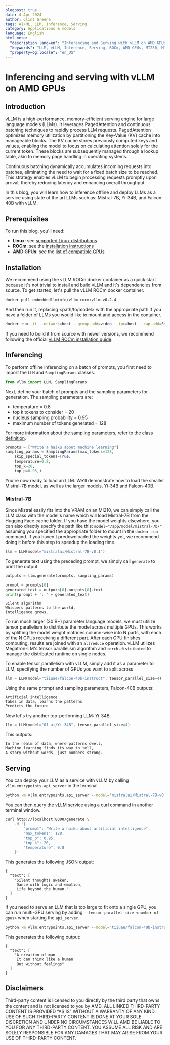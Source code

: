 ```yaml
---
blogpost: true
date: 4 Apr 2024
author: Clint Greene
tags: AI/ML, LLM, Inference, Serving
category: Applications & models
language: English
html_meta:
  "description lang=en": "Inferencing and Serving with vLLM on AMD GPUs"
  "keywords": "LLM, vLLM, Inference, Serving, ROCm, AMD GPUs, MI250, MI210, MI300"
  "property=og:locale": "en_US"
---
```


# Inferencing and serving with vLLM on AMD GPUs

## Introduction

vLLM is a high-performance, memory-efficient serving engine for large language models (LLMs). It leverages PagedAttention and continuous batching techniques to rapidly process LLM requests. PagedAttention optimizes memory utilization by partitioning the Key-Value (KV) cache into manageable blocks. The KV cache stores previously computed keys and values, enabling the model to focus on calculating attention solely for the current token. These blocks are subsequently managed through a lookup table, akin to memory page handling in operating systems.

Continuous batching dynamically accumulates incoming requests into batches, eliminating the need to wait for a fixed batch size to be reached. This strategy enables vLLM to begin processing requests promptly upon arrival, thereby reducing latency and enhancing overall throughput.

In this blog, you will learn how to inference offline and deploy LLMs as a service using state of the art LLMs such as: Mistral-7B, Yi-34B, and Falcon-40B with vLLM.

## Prerequisites

To run this blog, you'll need:

* **Linux**: see [supported Linux distributions](https://rocm.docs.amd.com/projects/install-on-linux/en/latest/reference/system-requirements.html#supported-operating-systems)
* **ROCm**: see the [installation instructions](https://rocm.docs.amd.com/projects/install-on-linux/en/latest/tutorial/quick-start.html)
* **AMD GPUs**: see the [list of compatible GPUs](https://rocm.docs.amd.com/projects/install-on-linux/en/latest/reference/system-requirements.html#supported-gpus)

## Installation

We recommend using the vLLM ROCm docker container as a quick start because it's not trivial to install and build vLLM and it's dependencies from source. To get started, let's pull the vLLM ROCm docker container.

```bash
docker pull embeddedllminfo/vllm-rocm:vllm-v0.2.4
```

And then run it, replacing <path/to/model> with the appropriate path if you have a folder of LLMs you would like to mount and access in the container.

```bash
docker run -it --network=host --group-add=video --ipc=host --cap-add=SYS_PTRACE --security-opt seccomp=unconfined --device /dev/kfd --device /dev/dri -v <path/to/model>:/app/model embeddedllminfo/vllm-rocm:vllm-v0.2.4
```

If you need to build it from source with newer versions, we recommend following the official [vLLM ROCm installation guide](https://docs.vllm.ai/en/latest/getting_started/amd-installation.html#quick-start-docker-rocm).

## Inferencing

To perform offline inferencing on a batch of prompts, you first need to import the `LLM` and
`SamplingParams` classes.

```python
from vllm import LLM, SamplingParams
```

Next, define your batch of prompts and the sampling parameters for generation. The sampling
parameters are:

* temperature = 0.8
* top k tokens to consider = 20
* nucleus sampling probability = 0.95
* maximum number of tokens generated = 128

For more information about the sampling parameters, refer to the
[class definition](https://github.com/vllm-project/vllm/blob/main/vllm/sampling_params.py).

```python
prompts = ["Write a haiku about machine learning"]
sampling_params = SamplingParams(max_tokens=128,
    skip_special_tokens=True,
    temperature=0.8,
    top_k=20,
    top_p=0.95,)
```

You're now ready to load an LLM. We'll demonstrate how to load the smaller Mistral-7B model, as well
as the larger models, Yi-34B and Falcon-40B.

### Mistral-7B

Since Mistral easily fits into the VRAM on an MI210, we can simply call the LLM class with the model's name which will load Mistral-7B from the Hugging Face cache folder. If you have the model weights elsewhere, you can also directly specify the path like this: `model="/app/model/mistral-7b/"` assuming you specified the appropriate folder to mount in the `docker run` command. If you haven't predownloaded the weights yet, we recommend doing it before this step to speedup the loading time.

```python
llm = LLM(model="mistralai/Mistral-7B-v0.1")
```

To generate text using the preceding prompt, we simply call `generate` to print the output

```python
outputs = llm.generate(prompts, sampling_params)

prompt = prompts[0]
generated_text = outputs[0].outputs[0].text
print(prompt + ': ' + generated_text)
```

```text
Silent algorithm
Whispers patterns to the world,
Intelligence grows.
```

To run much larger (30 B+) parameter language models, we must utilize tensor parallelism to distribute
the model across multiple GPUs. This works by splitting the model weight matrices column-wise into N
parts, with each of the N GPUs receiving a different part. After each GPU finishes computing, results are
joined with an `allreduce` operation. vLLM utilizes Megatron-LM's tensor parallelism algorithm and
`torch.distributed` to manage the distributed runtime on single nodes.

To enable tensor parallelism with vLLM, simply add it as a parameter to LLM, specifying the number of
GPUs you want to split across

```python
llm = LLM(model="tiiuae/falcon-40b-instruct", tensor_parallel_size=4)
```

Using the same prompt and sampling parameters, Falcon-40B outputs:

```text
Artificial intelligence
Takes in data, learns the patterns
Predicts the future
```

Now let's try another top-performing LLM: Yi-34B.

```python
llm = LLM(model="01-ai/Yi-34B", tensor_parallel_size=4)
```

This outputs:

```text
In the realm of data, where patterns dwell,
Machine learning finds its way to tell,
A story without words, just numbers strong.
```

## Serving

You can deploy your LLM as a service with vLLM by calling `vllm.entrypoints.api_server` in the terminal.

```bash
python -m vllm.entrypoints.api_server --model="mistralai/Mistral-7B-v0.1"
```

You can then query the vLLM service using a curl command in another terminal window.

```bash
curl http://localhost:8000/generate \
    -d '{
        "prompt": "Write a haiku about artificial intelligence",
        "max_tokens": 128,
        "top_p": 0.95,
        "top_k": 20,
        "temperature": 0.8
    }'
```

This generates the following JSON output:

```text
{
  "text": [
    "Silent thoughts awaken,
     Dance with logic and emotion,
     Life beyond the human."
  ]
}
```

If you need to serve an LLM that is too large to fit onto a single GPU, you can run multi-GPU serving by
adding `--tensor-parallel-size <number-of-gpus>` when starting the `api_server`.

```bash
python -m vllm.entrypoints.api_server --model="tiiuae/falcon-40b-instruct" --tensor-parallel-size 4
```

This generates the following output:

```text
{
  "text": [
    "A creation of man
     It can think like a human
     But without feelings"
  ]
}
```

## Disclaimers

Third-party content is licensed to you directly by the third party that owns the content and is
not licensed to you by AMD. ALL LINKED THIRD-PARTY CONTENT IS PROVIDED “AS IS”
WITHOUT A WARRANTY OF ANY KIND. USE OF SUCH THIRD-PARTY CONTENT IS DONE AT
YOUR SOLE DISCRETION AND UNDER NO CIRCUMSTANCES WILL AMD BE LIABLE TO YOU FOR
ANY THIRD-PARTY CONTENT. YOU ASSUME ALL RISK AND ARE SOLELY RESPONSIBLE FOR ANY
DAMAGES THAT MAY ARISE FROM YOUR USE OF THIRD-PARTY CONTENT.
